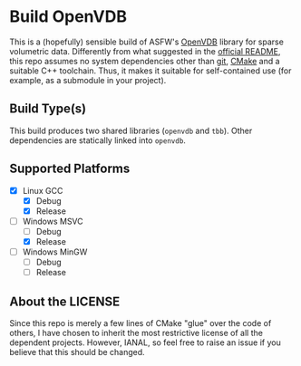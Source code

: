 # Build OpenVDB

This is a (hopefully) sensible build of ASFW's [OpenVDB](https://www.openvdb.org/) library for sparse volumetric data. 
Differently from what suggested in the [official README](https://github.com/AcademySoftwareFoundation/openvdb), this repo assumes no system dependencies other than [git](https://git-scm.com/), [CMake](https://cmake.org/) and a suitable C++ toolchain.
Thus, it makes it suitable for self-contained use (for example, as a submodule in your project).

## Build Type(s)

This build produces two shared libraries (`openvdb` and `tbb`).
Other dependencies are statically linked into `openvdb`.

## Supported Platforms

- [x] Linux GCC
  - [x] Debug
  - [x] Release
- [ ] Windows MSVC
  - [ ] Debug
  - [x] Release
- [ ] Windows MinGW
  - [ ] Debug
  - [ ] Release

## About the LICENSE

Since this repo is merely a few lines of CMake "glue" over the code of others, I have chosen to inherit the most restrictive license of all the dependent projects.
However, IANAL, so feel free to raise an issue if you believe that this should be changed.
